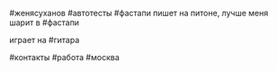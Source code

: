 #женясуханов #автотесты #фастапи
пишет на питоне, лучше меня шарит в 
#фастапи

играет на #гитара


#контакты #работа #москва 